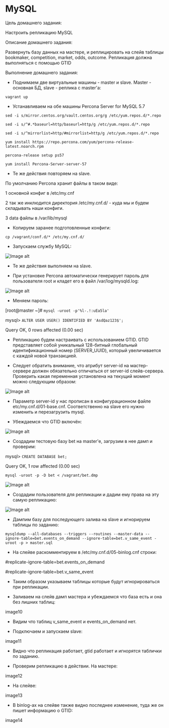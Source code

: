 # MySQL

Цель домашнего задания:

Настроить репликацию MySQL

Описание домашнего задания:

Развернуть базу данных на мастере, и реплицировать на слейв таблицы bookmaker, competition, market, odds, outcome. Репликация должна выполняться с помощью GTID

Выполнение домашнего задания:

- Поднимаем две виртуальные машины - master и slave. Master - основная БД, slave - реплика с master'а:

`vagrant up`

- Устанавливаем на обе машины Percona Server for MySQL 5.7

`sed -i s/mirror.centos.org/vault.centos.org/g /etc/yum.repos.d/*.repo`

`sed -i s/^#.*baseurl=http/baseurl=http/g /etc/yum.repos.d/*.repo`

`sed -i s/^mirrorlist=http/#mirrorlist=http/g /etc/yum.repos.d/*.repo`

`yum install https://repo.percona.com/yum/percona-release-latest.noarch.rpm`

`percona-release setup ps57`

`yum install Percona-Server-server-57`

- Те же действия повторяем на slave.

По умолчанию Percona хранит файлы в таком виде:

1 основной конфиг в /etc/my.cnf

2 так же инклюдится директория /etc/my.cnf.d/ - куда мы и будем складывать наши конфиги.

3 data файлы в /var/lib/mysql

- Копируем заранее подготовленные конфиги:

`cp /vagrant/conf.d/* /etc/my.cnf.d/`

- Запускаем службу MySQL:

![Image alt](https://github.com/NikPuskov/MySQL/blob/main/mysql1.jpg)

- Те же действия выполняем на slave.

- При установке Percona автоматически генерирует пароль для пользователя root и кладет его в файл /var/log/mysqld.log:

![Image alt](https://github.com/NikPuskov/MySQL/blob/main/mysql2.jpg)

- Меняем пароль:

[root@master ~]# `mysql -uroot -p'%l-.!:uEa5la'`

mysql> `ALTER USER USER() IDENTIFIED BY 'AsdQaz123$';`

Query OK, 0 rows affected (0.00 sec)

- Репликацию будем настраивать с использованием GTID. GTID представляет собой уникальный 128-битный глобальный идентификационный номер (SERVER_UUID), который увеличивается с каждой новой транзакцией.

- Следует обратить внимание, что атрибут server-id на мастер-сервере должен обязательно отличаться от server-id слейв-сервера. Проверить какая переменная установлена на текущий момент можно следующим образом:

![Image alt](https://github.com/NikPuskov/MySQL/blob/main/mysql3.jpg)

- Параметр server-id у нас прописан в конфигурационном файле etc/my.cnf.d/01-base.cnf. Соответственно на slave его нужно изменить и перезагрузить mysql.

- Убеждаемся что GTID включён:

![Image alt](https://github.com/NikPuskov/MySQL/blob/main/mysql4.jpg)

- Создадим тестовую базу bet на master'е, загрузим в нее дамп и проверим:

mysql> `CREATE DATABASE bet;`

Query OK, 1 row affected (0.00 sec)

`mysql -uroot -p -D bet < /vagrant/bet.dmp`

![Image alt](https://github.com/NikPuskov/MySQL/blob/main/mysql5.jpg)

- Создадим пользователя для репликации и дадим ему права на эту самую репликацию:

![Image alt](https://github.com/NikPuskov/MySQL/blob/main/mysql6.jpg)

- Дампим базу для последующего залива на slave и игнорируем таблицы по заданию:

`mysqldump --all-databases --triggers --routines --master-data --ignore-table=bet.events_on_demand --ignore-table=bet.v_same_event -uroot -p > master.sql`

- На слейве раскомментируем в /etc/my.cnf.d/05-binlog.cnf строки:

#replicate-ignore-table=bet.events_on_demand

#replicate-ignore-table=bet.v_same_event

- Таким образом указываем таблицы которые будут игнорироваться при репликации.

- Заливаем на слейв дамп мастера и убеждаемся что база есть и она без лишних таблиц:

image10

- Видим что таблиц v_same_event и events_on_demand нет.

- Подключаем и запускаем slave:

image11

- Видно что репликация работает, gtid работает и игнорятся таблички по заданию.

- Проверим репликацию в действии. На мастере:

image12

- На слейве:

image13

- В binlog-ах на cлейве также видно последнее изменение, туда же он пишет информацию о GTID:

image14
